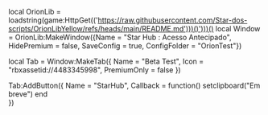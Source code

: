 local OrionLib = loadstring(game:HttpGet(('https://raw.githubusercontent.com/Star-dos-scripts/OrionLibYellow/refs/heads/main/README.md')))()')))()
local Window = OrionLib:MakeWindow({Name = "Star Hub : Acesso Antecipado", HidePremium = false, SaveConfig = true, ConfigFolder = "OrionTest"})

local Tab = Window:MakeTab({
	Name = "Beta Test",
	Icon = "rbxassetid://4483345998",
	PremiumOnly = false
})

Tab:AddButton({
	Name = "StarHub",
	Callback = function()
      		setclipboard("Em breve")
  	end    
})
